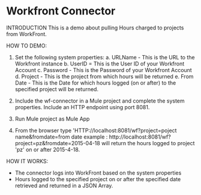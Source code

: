 Workfront Connector
==============================


INTRODUCTION
  This is a demo about pulling Hours charged to projects from WorkFront.
  
  HOW TO DEMO:
  1. Set the following system properties:
    a. URLName - This is the URL to the Workfront instance
    b. UserID = This is the User ID of your Workfront Account
  	c. Password - This is the Password of your Workfront Account
    d. Project - This is the project from which hours will be returned
    e. From Date - This is the Date for which hours logged (on or after) to the specified project will be returned.
  
  2. Include the wf-connector in a Mule project and complete the system properties. 
     Include an HTTP endpoint using port 8081.

  3. Run Mule project as Mule App
  
  4. From the browser type 'HTTP://localhost:8081/wf?project=poject name&fromdate=from date
    example : http://localhost:8081/wf?project=pz&fromdate=2015-04-18 will return the hours logged to project 'pz' on or after 2015-4-18.
  

HOW IT WORKS:
   - The connector logs into WorkFront based on the system properties
   - Hours logged to the specified project on or after the specified date retrieved and returned in a JSON Array.
